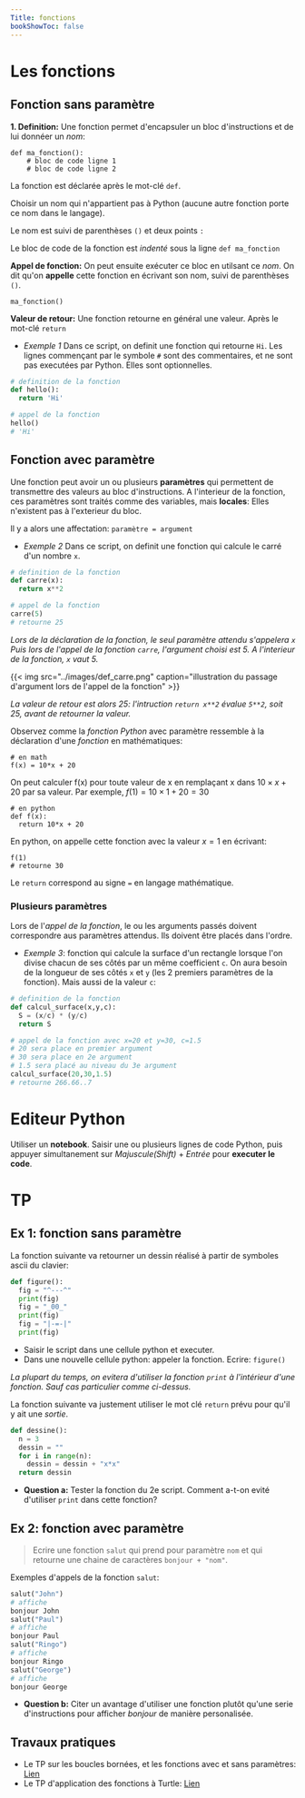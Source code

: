 ```yaml
---
Title: fonctions
bookShowToc: false
---
```


  
  <!--<link rel="stylesheet" href="https://pyscript.net/alpha/pyscript.css" />
 -->
  <style>
    .editor-box{
      width: 60%;
      display: block;
    }
    #output > div {
    font-family: 'monospace';
    background-color: #e5e5e5;
    border: 1px solid lightgray;
    /*border-top: 0;*/
    font-size: 0.875rem;
    padding: 0.5rem;
  
  }

  #output > div:first-child {
    border-top: 1px solid lightgray;
    display: block;
  }

  #output > div:nth-child(even) {
    border: 0;
  } 
</style>

  <script defer src="https://pyscript.net/alpha/pyscript.js"></script>



# Les fonctions
## Fonction sans paramètre
**1. Definition:** Une fonction permet d'encapsuler un bloc d'instructions et de lui donnéer un *nom*:

```
def ma_fonction():
    # bloc de code ligne 1
    # bloc de code ligne 2
``` 

La fonction est déclarée après le mot-clé `def`. 

Choisir un nom qui n'appartient pas à Python (aucune autre fonction porte ce nom dans le langage).

Le nom est suivi de parenthèses `()` et deux points `:`

Le bloc de code de la fonction est *indenté* sous la ligne `def ma_fonction`

**Appel de fonction:** On peut ensuite exécuter ce bloc en utilsant ce *nom*. On dit qu'on **appelle** cette fonction en écrivant son nom, suivi de parenthèses `()`.

```
ma_fonction()
``` 

**Valeur de retour:** Une fonction retourne en général une valeur. Après le mot-clé `return`



* *Exemple 1* Dans ce script, on definit une fonction qui retourne `Hi`. Les lignes commençant par le symbole `#` sont des commentaires, et ne sont pas executées par Python. Elles sont optionnelles.

```python
# definition de la fonction
def hello():
  return 'Hi'

# appel de la fonction
hello()
# 'Hi'
```

## Fonction avec paramètre
Une fonction peut avoir un ou plusieurs **paramètres** qui permettent de transmettre des valeurs au bloc d'instructions. A l'interieur de la fonction, ces paramètres sont traités comme des variables, mais **locales**: Elles n'existent pas à l'exterieur du bloc.

Il y a alors une affectation: `paramètre = argument` 

* *Exemple 2* Dans ce script, on definit une fonction qui calcule le carré d'un nombre `x`. 

```python
# definition de la fonction
def carre(x):
  return x**2

# appel de la fonction
carre(5)
# retourne 25
``` 

*Lors de la déclaration de la fonction, le seul paramètre attendu s'appelera `x`* *Puis lors de l'appel de la fonction `carre`, l'argument choisi est 5. A l'interieur de la fonction, `x` vaut 5.*

{{< img src="../images/def_carre.png" caption="illustration du passage d'argument lors de l'appel de la fonction" >}}

*La valeur de retour est alors 25: l'intruction `return x**2` évalue `5**2`, soit 25, avant de retourner la valeur.*

Observez comme la *fonction Python* avec paramètre ressemble à la déclaration d'une *fonction* en mathématiques:

```
# en math
f(x) = 10*x + 20
```

On peut calculer f(x) pour toute valeur de x en remplaçant x dans $10\times x + 20$ par sa valeur. Par exemple, $f(1) = 10\times 1 + 20 = 30$

```
# en python
def f(x):
  return 10*x + 20
```

En python, on appelle cette fonction avec la valeur  $x=1$ en écrivant:

```
f(1)
# retourne 30
```

Le `return` correspond au signe `=` en langage mathématique.

### Plusieurs paramètres
Lors de l'*appel de la fonction*, le ou les arguments passés doivent correspondre aus paramètres attendus. Ils doivent être placés dans l'ordre.

* *Exemple 3*: fonction qui calcule la surface d'un rectangle lorsque l'on divise chacun de ses côtés par un même coefficient `c`. On aura besoin de la longueur de ses côtés `x` et `y` (les 2 premiers paramètres de la fonction). Mais aussi de la valeur `c`:

```python
# definition de la fonction
def calcul_surface(x,y,c):
  S = (x/c) * (y/c)
  return S

# appel de la fonction avec x=20 et y=30, c=1.5
# 20 sera place en premier argument
# 30 sera place en 2e argument
# 1.5 sera placé au niveau du 3e argument
calcul_surface(20,30,1.5)
# retourne 266.66..7
```

# Editeur Python
Utiliser un **notebook**. Saisir une ou plusieurs lignes de code Python, puis appuyer simultanement sur *Majuscule(Shift)* + *Entrée* pour **executer le code**.

<div>
<py-repl id="my-repl" auto-generate="true"></py-repl>
</div>

# TP
## Ex 1: fonction sans paramètre
La fonction suivante va retourner un dessin réalisé à partir de symboles ascii du clavier:

```python
def figure():
  fig = "^---^"
  print(fig)
  fig = "_00_"
  print(fig)
  fig = "|-=-|"
  print(fig)
```

* Saisir le script dans une cellule python et executer.
* Dans une nouvelle cellule python: appeler la fonction. Ecrire: `figure()`

*La plupart du temps, on evitera d'utiliser la fonction `print` à l'intérieur d'une fonction. Sauf cas particulier comme ci-dessus.*

La fonction suivante va justement utiliser le mot clé `return` prévu pour qu'il y ait une *sortie*.

```python
def dessine():
  n = 3
  dessin = ""
  for i in range(n):
    dessin = dessin + "x*x"
  return dessin
```

* **Question a:** Tester la fonction du 2e script. Comment a-t-on evité d'utiliser `print` dans cette fonction?

## Ex 2: fonction avec paramètre

> Ecrire une fonction `salut` qui prend pour paramètre `nom` et qui retourne une chaine de caractères `bonjour + "nom"`. 

Exemples d'appels de la fonction `salut`:

```python
salut("John")
# affiche
bonjour John
salut("Paul")
# affiche
bonjour Paul
salut("Ringo")
# affiche
bonjour Ringo
salut("George")
# affiche
bonjour George
```  

* **Question b:** Citer un avantage d'utiliser une fonction plutôt qu'une serie d'instructions pour afficher *bonjour* de manière personalisée.

## Travaux pratiques
* Le TP sur les boucles bornées, et les fonctions avec et sans paramètres: [Lien](/docs/NSI_1/donnees/page5/)
* Le TP d'application des fonctions à Turtle: [Lien](../page3/)

